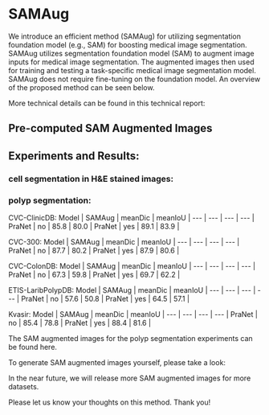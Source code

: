 # SAMAug

We introduce an efficient method (SAMAug) for utilizing segmentation foundation model (e.g., SAM) for boosting medical image segmentation. SAMAug utilizes segmentation foundation model (SAM) to augment image inputs for medical image segmentation. The augmented images then used for training and testing a task-specific medical image segmentation model. SAMAug does not require fine-tuning on the foundation model. An overview of the proposed method can be seen below.




More technical details can be found in this technical report:

## Pre-computed SAM Augmented Images

## Experiments and Results:

### cell segmentation in H&E stained images:


### polyp segmentation:

CVC-ClinicDB:
Model | SAMAug | meanDic | meanIoU |
--- | --- | --- | --- |
PraNet | no | 85.8 | 80.0 | 
PraNet | yes | 89.1 | 83.9 | 

CVC-300:
Model | SAMAug | meanDic | meanIoU |
--- | --- | --- | --- |
PraNet | no | 87.7 | 80.2 | 
PraNet | yes | 87.9 | 80.6 | 

CVC-ColonDB:
Model | SAMAug | meanDic | meanIoU |
--- | --- | --- | --- |
PraNet | no | 67.3 | 59.8 | 
PraNet | yes | 69.7 | 62.2 | 

ETIS-LaribPolypDB:
Model | SAMAug | meanDic | meanIoU |
--- | --- | --- | --- |
PraNet | no | 57.6 | 50.8 | 
PraNet | yes | 64.5 | 57.1 | 

Kvasir:
Model | SAMAug | meanDic | meanIoU |
--- | --- | --- | --- |
PraNet | no | 85.4 | 78.8 | 
PraNet | yes | 88.4 | 81.6 | 

The SAM augmented images for the polyp segmentation experiments can be found here. 


To generate SAM augmented images yourself, please take a look:

In the near future, we will release more SAM augmented images for more datasets.

Please let us know your thoughts on this method. Thank you! 





